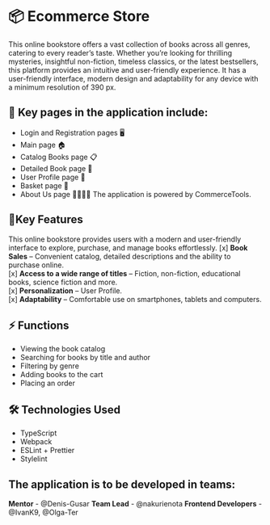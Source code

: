 # 📦 Ecommerce Store
This online bookstore offers a vast collection of books across all genres, catering to every reader’s taste. Whether you’re looking for thrilling mysteries, insightful non-fiction, timeless classics, or the latest bestsellers, this platform provides an intuitive and user-friendly experience. It has a user-friendly interface, modern design and adaptability for any device with a minimum resolution of 390 px.

## 📖 Key pages in the application include:
* Login and Registration pages 🖥️
* Main page 🏠
* Catalog Books page 📋
* Detailed Book page 🔎
* User Profile page 👤
* Basket page 🛒
* About Us page 🙋‍♂️🙋‍♀️
The application is powered by CommerceTools.

## 🌟Key Features
This online bookstore provides users with a modern and user-friendly interface to explore, purchase, and manage books effortlessly. 
[x] **Book Sales** – Convenient catalog, detailed descriptions and the ability to purchase online.  
[x] **Access to a wide range of titles** – Fiction, non-fiction, educational books, science fiction and more.  
[x] **Personalization** – User Profile.  
[x] **Adaptability** – Comfortable use on smartphones, tablets and computers.  

## ⚡ Functions
* Viewing the book catalog
* Searching for books by title and author
*  Filtering by genre
* Adding books to the cart
* Placing an order

## 🛠️ Technologies Used
* TypeScript
* Webpack
* ESLint + Prettier
* Stylelint

## The application is to be developed in teams: 
**Mentor** - @Denis-Gusar
**Team Lead** - @nakurienota
**Frontend Developers** - @IvanK9, @Olga-Ter
